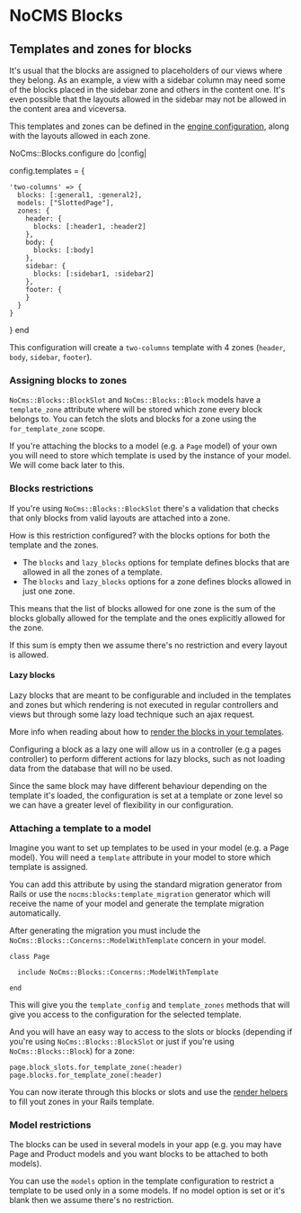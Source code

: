 # NoCMS Blocks

## Templates and zones for blocks

It's usual that the blocks are assigned to placeholders of our views where they
belong. As an example, a view with a sidebar column may need some of the blocks
placed in the sidebar zone and others in the content one. It's even possible
that the layouts allowed in the sidebar may not be allowed in the content area
and viceversa.

This templates and zones can be defined in the [engine
configuration](./install.md), along with the layouts allowed in each zone.


NoCms::Blocks.configure do |config|

  config.templates = {

    'two-columns' => {
      blocks: [:general1, :general2],
      models: ["SlottedPage"],
      zones: {
        header: {
          blocks: [:header1, :header2]
        },
        body: {
          blocks: [:body]
        },
        sidebar: {
          blocks: [:sidebar1, :sidebar2]
        },
        footer: {
        }
      }
    }
  }
end

This configuration will create a `two-columns` template with 4 zones (`header`,
`body`, `sidebar`, `footer`).

### Assigning blocks to zones

`NoCms::Blocks::BlockSlot` and `NoCms::Blocks::Block` models have a
`template_zone` attribute where will be stored which zone every block belongs
to. You can fetch the slots and blocks for a zone using the `for_template_zone`
scope.

If you're attaching the blocks to a model (e.g. a `Page` model) of your own you
will need to store which template is used by the instance of your model. We will
come back later to this.

### Blocks restrictions

If you're using `NoCms::Blocks::BlockSlot` there's a validation that checks that
only blocks from valid layouts are attached into a zone.

How is this restriction configured? with the blocks options for both the
template and the zones.

* The `blocks` and `lazy_blocks` options for template defines blocks that are
  allowed in all the zones of a template.
* The `blocks` and `lazy_blocks` options for a zone defines blocks allowed in
  just one zone.

This means that the list of blocks allowed for one zone is the sum of the blocks
globally allowed for the template and the ones explicitly allowed for the zone.

If this sum is empty then we assume there's no restriction and every layout is
allowed.

#### Lazy blocks

Lazy blocks that are meant to be configurable and included in the templates and
zones but which rendering is not executed in regular controllers and views but
through some lazy load technique such an ajax request.

More info when reading about how to [render the blocks in your templates](./render.md).

Configuring a block as a lazy one will allow us in a controller (e.g a pages
controller) to perform different actions for lazy blocks, such as not loading
data from the database that will no be used.

Since the same block may have different behaviour depending on the template it's
loaded, the configuration is set at a template or zone level so we can have a
greater level of flexibility in our configuration.

### Attaching a template to a model

Imagine you want to set up templates to be used in your model (e.g. a Page
model). You will need a `template` attribute in your model to store which
template is assigned.

You can add this attribute by using the standard migration generator from Rails
or use the `nocms:blocks:template_migration` generator which will receive the
name of your model and generate the template migration automatically.

After generating the migration you must include the
`NoCms::Blocks::Concerns::ModelWithTemplate` concern in your model.

```
class Page

  include NoCms::Blocks::Concerns::ModelWithTemplate

end
```

This will give you the `template_config` and `template_zones` methods that will
give you access to the configuration for the selected template.

And you will have an easy way to access to the slots or blocks (depending if
you're using `NoCms::Blocks::BlockSlot` or just if you're using
`NoCms::Blocks::Block`) for a zone:

```
page.block_slots.for_template_zone(:header)
page.blocks.for_template_zone(:header)
```

You can now iterate through this blocks or slots and use the [render
helpers](./render.md) to fill yout zones in your Rails template.

### Model restrictions

The blocks can be used in several models in your app (e.g. you may have Page and
Product models and you want blocks to be attached to both models).

You can use the `models` option in the template configuration to restrict a
template to be used only in a some models. If no model option is set or it's
blank then we assume there's no restriction.
